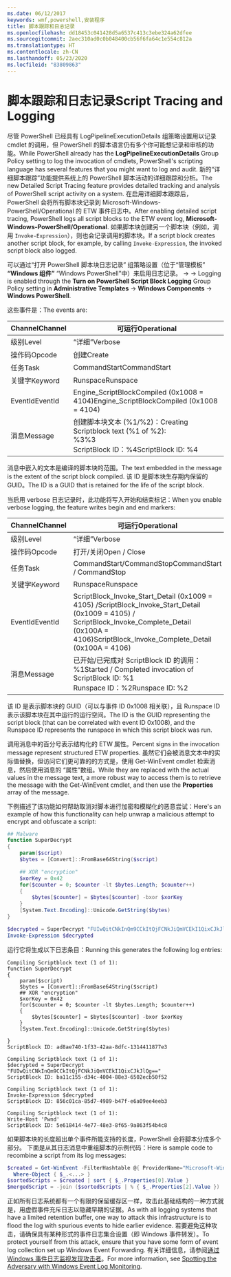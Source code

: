 ```yaml
---
ms.date: 06/12/2017
keywords: wmf,powershell,安装程序
title: 脚本跟踪和日志记录
ms.openlocfilehash: dd18453c041428d5a6537c413c3ebe324a62dfee
ms.sourcegitcommit: 2aec310ad0c0b048400cb56f6fa64c1e554c812a
ms.translationtype: HT
ms.contentlocale: zh-CN
ms.lasthandoff: 05/23/2020
ms.locfileid: "83809863"
---
```

# <a name="script-tracing-and-logging"></a><span data-ttu-id="1be83-103">脚本跟踪和日志记录</span><span class="sxs-lookup"><span data-stu-id="1be83-103">Script Tracing and Logging</span></span>

<span data-ttu-id="1be83-104">尽管 PowerShell 已经具有 LogPipelineExecutionDetails  组策略设置用以记录 cmdlet 的调用，但 PowerShell 的脚本语言仍有多个你可能想记录和审核的功能。</span><span class="sxs-lookup"><span data-stu-id="1be83-104">While PowerShell already has the **LogPipelineExecutionDetails** Group Policy setting to log the invocation of cmdlets, PowerShell's scripting language has several features that you might want to log and audit.</span></span> <span data-ttu-id="1be83-105">新的“详细脚本跟踪”功能提供系统上的 PowerShell 脚本活动的详细跟踪和分析。</span><span class="sxs-lookup"><span data-stu-id="1be83-105">The new Detailed Script Tracing feature provides detailed tracking and analysis of PowerShell script activity on a system.</span></span> <span data-ttu-id="1be83-106">在启用详细脚本跟踪后，PowerShell 会将所有脚本块记录到 Microsoft-Windows-PowerShell/Operational  的 ETW 事件日志中。</span><span class="sxs-lookup"><span data-stu-id="1be83-106">After enabling detailed script tracing, PowerShell logs all script blocks to the ETW event log, **Microsoft-Windows-PowerShell/Operational**.</span></span> <span data-ttu-id="1be83-107">如果脚本块创建另一个脚本块（例如，调用 `Invoke-Expression`），则也会记录调用的脚本块。</span><span class="sxs-lookup"><span data-stu-id="1be83-107">If a script block creates another script block, for example, by calling `Invoke-Expression`, the invoked script block also logged.</span></span>

<span data-ttu-id="1be83-108">可以通过“打开 PowerShell 脚本块日志记录”  组策略设置（位于“管理模板” **“Windows 组件”** “Windows PowerShell”中）来启用日志记录。 ->    ->  </span><span class="sxs-lookup"><span data-stu-id="1be83-108">Logging is enabled through the **Turn on PowerShell Script Block Logging** Group Policy setting in **Administrative Templates** -> **Windows Components** -> **Windows PowerShell**.</span></span>

<span data-ttu-id="1be83-109">这些事件是：</span><span class="sxs-lookup"><span data-stu-id="1be83-109">The events are:</span></span>

| <span data-ttu-id="1be83-110">Channel</span><span class="sxs-lookup"><span data-stu-id="1be83-110">Channel</span></span> |                               <span data-ttu-id="1be83-111">可运行</span><span class="sxs-lookup"><span data-stu-id="1be83-111">Operational</span></span>                               |
| ------- | ----------------------------------------------------------------------- |
| <span data-ttu-id="1be83-112">级别</span><span class="sxs-lookup"><span data-stu-id="1be83-112">Level</span></span>   | <span data-ttu-id="1be83-113">“详细”</span><span class="sxs-lookup"><span data-stu-id="1be83-113">Verbose</span></span>                                                                 |
| <span data-ttu-id="1be83-114">操作码</span><span class="sxs-lookup"><span data-stu-id="1be83-114">Opcode</span></span>  | <span data-ttu-id="1be83-115">创建</span><span class="sxs-lookup"><span data-stu-id="1be83-115">Create</span></span>                                                                  |
| <span data-ttu-id="1be83-116">任务</span><span class="sxs-lookup"><span data-stu-id="1be83-116">Task</span></span>    | <span data-ttu-id="1be83-117">CommandStart</span><span class="sxs-lookup"><span data-stu-id="1be83-117">CommandStart</span></span>                                                            |
| <span data-ttu-id="1be83-118">关键字</span><span class="sxs-lookup"><span data-stu-id="1be83-118">Keyword</span></span> | <span data-ttu-id="1be83-119">Runspace</span><span class="sxs-lookup"><span data-stu-id="1be83-119">Runspace</span></span>                                                                |
| <span data-ttu-id="1be83-120">EventId</span><span class="sxs-lookup"><span data-stu-id="1be83-120">EventId</span></span> | <span data-ttu-id="1be83-121">Engine_ScriptBlockCompiled (0x1008 = 4104)</span><span class="sxs-lookup"><span data-stu-id="1be83-121">Engine_ScriptBlockCompiled (0x1008 = 4104)</span></span>                              |
| <span data-ttu-id="1be83-122">消息</span><span class="sxs-lookup"><span data-stu-id="1be83-122">Message</span></span> | <span data-ttu-id="1be83-123">创建脚本块文本 (%1/%2)：</span><span class="sxs-lookup"><span data-stu-id="1be83-123">Creating Scriptblock text (%1 of %2):</span></span> </br> <span data-ttu-id="1be83-124">%3</span><span class="sxs-lookup"><span data-stu-id="1be83-124">%3</span></span> </br> <span data-ttu-id="1be83-125">ScriptBlock ID：%4</span><span class="sxs-lookup"><span data-stu-id="1be83-125">ScriptBlock ID: %4</span></span> |

<span data-ttu-id="1be83-126">消息中嵌入的文本是编译的脚本块的范围。</span><span class="sxs-lookup"><span data-stu-id="1be83-126">The text embedded in the message is the extent of the script block compiled.</span></span> <span data-ttu-id="1be83-127">该 ID 是脚本块生存期内保留的 GUID。</span><span class="sxs-lookup"><span data-stu-id="1be83-127">The ID is a GUID that is retained for the life of the script block.</span></span>

<span data-ttu-id="1be83-128">当启用 verbose 日志记录时，此功能将写入开始和结束标记：</span><span class="sxs-lookup"><span data-stu-id="1be83-128">When you enable verbose logging, the feature writes begin and end markers:</span></span>

| <span data-ttu-id="1be83-129">Channel</span><span class="sxs-lookup"><span data-stu-id="1be83-129">Channel</span></span> |                                 <span data-ttu-id="1be83-130">可运行</span><span class="sxs-lookup"><span data-stu-id="1be83-130">Operational</span></span>                                |
| ------- | -------------------------------------------------------------------------- |
| <span data-ttu-id="1be83-131">级别</span><span class="sxs-lookup"><span data-stu-id="1be83-131">Level</span></span>   | <span data-ttu-id="1be83-132">“详细”</span><span class="sxs-lookup"><span data-stu-id="1be83-132">Verbose</span></span>                                                                    |
| <span data-ttu-id="1be83-133">操作码</span><span class="sxs-lookup"><span data-stu-id="1be83-133">Opcode</span></span>  | <span data-ttu-id="1be83-134">打开/关闭</span><span class="sxs-lookup"><span data-stu-id="1be83-134">Open / Close</span></span>                                                               |
| <span data-ttu-id="1be83-135">任务</span><span class="sxs-lookup"><span data-stu-id="1be83-135">Task</span></span>    | <span data-ttu-id="1be83-136">CommandStart/CommandStop</span><span class="sxs-lookup"><span data-stu-id="1be83-136">CommandStart / CommandStop</span></span>                                                 |
| <span data-ttu-id="1be83-137">关键字</span><span class="sxs-lookup"><span data-stu-id="1be83-137">Keyword</span></span> | <span data-ttu-id="1be83-138">Runspace</span><span class="sxs-lookup"><span data-stu-id="1be83-138">Runspace</span></span>                                                                   |
| <span data-ttu-id="1be83-139">EventId</span><span class="sxs-lookup"><span data-stu-id="1be83-139">EventId</span></span> | <span data-ttu-id="1be83-140">ScriptBlock\_Invoke\_Start\_Detail (0x1009 = 4105) /</span><span class="sxs-lookup"><span data-stu-id="1be83-140">ScriptBlock\_Invoke\_Start\_Detail (0x1009 = 4105) /</span></span> </br> <span data-ttu-id="1be83-141">ScriptBlock\_Invoke\_Complete\_Detail (0x100A = 4106)</span><span class="sxs-lookup"><span data-stu-id="1be83-141">ScriptBlock\_Invoke\_Complete\_Detail (0x100A = 4106)</span></span> |
| <span data-ttu-id="1be83-142">消息</span><span class="sxs-lookup"><span data-stu-id="1be83-142">Message</span></span> | <span data-ttu-id="1be83-143">已开始/已完成对 ScriptBlock ID 的调用：%1</span><span class="sxs-lookup"><span data-stu-id="1be83-143">Started / Completed invocation of ScriptBlock ID: %1</span></span> </br> <span data-ttu-id="1be83-144">Runspace ID：%2</span><span class="sxs-lookup"><span data-stu-id="1be83-144">Runspace ID: %2</span></span> |

<span data-ttu-id="1be83-145">该 ID 是表示脚本块的 GUID（可以与事件 ID 0x1008 相关联），且 Runspace ID 表示该脚本块在其中运行的运行空间。</span><span class="sxs-lookup"><span data-stu-id="1be83-145">The ID is the GUID representing the script block (that can be correlated with event ID 0x1008), and the Runspace ID represents the runspace in which this script block was run.</span></span>

<span data-ttu-id="1be83-146">调用消息中的百分号表示结构化的 ETW 属性。</span><span class="sxs-lookup"><span data-stu-id="1be83-146">Percent signs in the invocation message represent structured ETW properties.</span></span> <span data-ttu-id="1be83-147">虽然它们会被消息文本中的实际值替换，但访问它们更可靠的的方式是，使用 Get-WinEvent cmdlet 检索消息，然后使用消息的  “属性”数组。</span><span class="sxs-lookup"><span data-stu-id="1be83-147">While they are replaced with the actual values in the message text, a more robust way to access them is to retrieve the message with the Get-WinEvent cmdlet, and then use the **Properties** array of the message.</span></span>

<span data-ttu-id="1be83-148">下例描述了该功能如何帮助取消对脚本进行加密和模糊化的恶意尝试：</span><span class="sxs-lookup"><span data-stu-id="1be83-148">Here's an example of how this functionality can help unwrap a malicious attempt to encrypt and obfuscate a script:</span></span>

```powershell
## Malware
function SuperDecrypt
{
    param($script)
    $bytes = [Convert]::FromBase64String($script)

    ## XOR "encryption"
    $xorKey = 0x42
    for($counter = 0; $counter -lt $bytes.Length; $counter++)
    {
        $bytes[$counter] = $bytes[$counter] -bxor $xorKey
    }
    [System.Text.Encoding]::Unicode.GetString($bytes)
}

$decrypted = SuperDecrypt "FUIwQitCNkInQm9CCkItQjFCNkJiQmVCEkI1QixCJkJlQg=="
Invoke-Expression $decrypted
```

<span data-ttu-id="1be83-149">运行它将生成以下日志条目：</span><span class="sxs-lookup"><span data-stu-id="1be83-149">Running this generates the following log entries:</span></span>

```Output
Compiling Scriptblock text (1 of 1):
function SuperDecrypt
{
    param($script)
    $bytes = [Convert]::FromBase64String($script)
    ## XOR "encryption"
    $xorKey = 0x42
    for($counter = 0; $counter -lt $bytes.Length; $counter++)
    {
        $bytes[$counter] = $bytes[$counter] -bxor $xorKey
    }
    [System.Text.Encoding]::Unicode.GetString($bytes)

}
ScriptBlock ID: ad8ae740-1f33-42aa-8dfc-1314411877e3

Compiling Scriptblock text (1 of 1):
$decrypted = SuperDecrypt "FUIwQitCNkInQm9CCkItQjFCNkJiQmVCEkI1QixCJkJlQg=="
ScriptBlock ID: ba11c155-d34c-4004-88e3-6502ecb50f52

Compiling Scriptblock text (1 of 1):
Invoke-Expression $decrypted
ScriptBlock ID: 856c01ca-85d7-4989-b47f-e6a09ee4eeb3

Compiling Scriptblock text (1 of 1):
Write-Host 'Pwnd'
ScriptBlock ID: 5e618414-4e77-48e3-8f65-9a863f54b4c8
```

如果脚本块的长度超出单个事件所能支持的长度，PowerShell 会将脚本分成多个部分。 <span data-ttu-id="1be83-151">下面是从其日志消息中重组脚本的示例代码：</span><span class="sxs-lookup"><span data-stu-id="1be83-151">Here is sample code to recombine a script from its log messages:</span></span>

```powershell
$created = Get-WinEvent -FilterHashtable @{ ProviderName="Microsoft-Windows-PowerShell"; Id = 4104 } |
  Where-Object { $_.<...> }
$sortedScripts = $created | sort { $_.Properties[0].Value }
$mergedScript = -join ($sortedScripts | % { $_.Properties[2].Value })
```

<span data-ttu-id="1be83-152">正如所有日志系统都有一个有限的保留缓存区一样，攻击此基础结构的一种方式就是，用虚假事件充斥日志以隐藏早期的证据。</span><span class="sxs-lookup"><span data-stu-id="1be83-152">As with all logging systems that have a limited retention buffer, one way to attack this infrastructure is to flood the log with spurious events to hide earlier evidence.</span></span> <span data-ttu-id="1be83-153">若要避免这种攻击，请确保具有某种形式的事件日志集合设置（即 Windows 事件转发）。</span><span class="sxs-lookup"><span data-stu-id="1be83-153">To protect yourself from this attack, ensure that you have some form of event log collection set up Windows Event Forwarding.</span></span> <span data-ttu-id="1be83-154">有关详细信息，请参阅[通过 Windows 事件日志监视发现攻击者](https://apps.nsa.gov/iaarchive/library/reports/spotting-the-adversary-with-windows-event-log-monitoring.cfm)。</span><span class="sxs-lookup"><span data-stu-id="1be83-154">For more information, see [Spotting the Adversary with Windows Event Log Monitoring](https://apps.nsa.gov/iaarchive/library/reports/spotting-the-adversary-with-windows-event-log-monitoring.cfm).</span></span>
